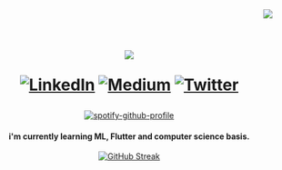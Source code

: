 <div align="right">
  <img src="https://visitcount.itsvg.in/api?id=imtribute12&icon=8&color=8" />
</div>
 
<div align="center">     
<br>
<p align="center" width="50%"> 
<h1>
<a href="https://github.com/imtribute12">
<img src="https://readme-typing-svg.herokuapp.com?size=36&color=ffffff&center=true&multiline=true&width=500&height=100&lines=Hi!+%F0%9F%91%8B;I'm+Seda+%F0%9F%98%8A">
</a>
	      
[![LinkedIn](https://img.shields.io/badge/LinkedIn-%230077B5.svg?logo=linkedin&logoColor=white)](https://linkedin.com/in/seda-n-taskan) 
[![Medium](https://img.shields.io/badge/Medium-12100E?logo=medium&logoColor=white)](https://medium.com/@nubika) 
[![Twitter](https://img.shields.io/badge/Twitter-%231DA1F2.svg?logo=Twitter&logoColor=white)](https://twitter.com/nubisqueendom)    
	             
</p>
</div>
    
<div align="center">

[![spotify-github-profile](https://spotify-github-profile.vercel.app/api/view?uid=sedanurgfb6671&cover_image=true&theme=natemoo-re&show_offline=false&background_color=c33232&interchange=false&bar_color=ffffff&bar_color_cover=false)](https://github.com/kittinan/spotify-github-profile)
</div>


<div align="center"> 
<h4>i'm currently learning ML, Flutter and computer science basis. </h4>
	
	
[![GitHub Streak](https://github-readme-streak-stats.herokuapp.com?user=imtribute12&theme=neon&hide_border=true&border_radius=4.2&date_format=j%20M%5B%20Y%5D&ring=000000&background=45%2C00BF6E%2CB192EB&fire=EBEBEB&sideNums=EBEBEB&sideLabels=000000&stroke=000000&currStreakLabel=EBEBEB&currStreakNum=000000)](https://git.io/streak-stats)
 
</div>
  

